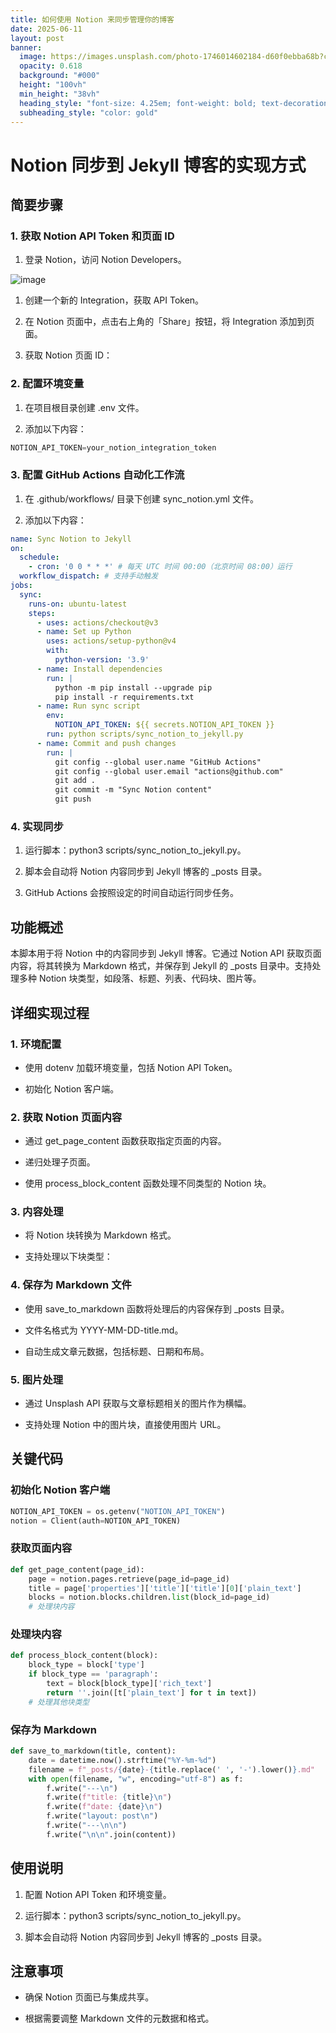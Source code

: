 ```yaml
---
title: 如何使用 Notion 来同步管理你的博客
date: 2025-06-11
layout: post
banner:
  image: https://images.unsplash.com/photo-1746014602184-d60f0ebba68b?crop=entropy&cs=tinysrgb&fit=max&fm=jpg&ixid=M3w2OTIwMzJ8MHwxfHJhbmRvbXx8fHx8fHx8fDE3NDk2NDU5NTV8&ixlib=rb-4.1.0&q=80&w=1080
  opacity: 0.618
  background: "#000"
  height: "100vh"
  min_height: "38vh"
  heading_style: "font-size: 4.25em; font-weight: bold; text-decoration: underline"
  subheading_style: "color: gold"
---
```


# Notion 同步到 Jekyll 博客的实现方式

## 简要步骤

### 1. 获取 Notion API Token 和页面 ID

1. 登录 Notion，访问 Notion Developers。

![image](https://prod-files-secure.s3.us-west-2.amazonaws.com/a7a0cc5a-89b9-4cda-8686-1fba0ca52f40/d19c1afe-dea5-4312-9333-786b0ba83054/image.png?X-Amz-Algorithm=AWS4-HMAC-SHA256&X-Amz-Content-Sha256=UNSIGNED-PAYLOAD&X-Amz-Credential=ASIAZI2LB4664B7UD7SQ%2F20250611%2Fus-west-2%2Fs3%2Faws4_request&X-Amz-Date=20250611T124554Z&X-Amz-Expires=3600&X-Amz-Security-Token=IQoJb3JpZ2luX2VjEPz%2F%2F%2F%2F%2F%2F%2F%2F%2F%2FwEaCXVzLXdlc3QtMiJHMEUCIEQrKA6ieX4CjFhcd1DbXmJsVtEqz9z7Px0u240Bre2LAiEA%2BPEMPt3RIkyITJGKBU2i22cMuJoxNfgELSWQkfyfCcAqiAQI1f%2F%2F%2F%2F%2F%2F%2F%2F%2F%2FARAAGgw2Mzc0MjMxODM4MDUiDEQEFuabHKhXBrt67CrcA73%2F%2BVukLqyNV2LxQI%2FI9RwzRkzkBuvgeQJirNAGUHl4dfGMYmPu0wJxAVMZd9eH1MYOB%2BRM3ss%2FAnPEifrBb5MGz%2FW%2FYdvOsSVCBFQPNOb8T3l89qP1JcL%2B2OIXlyPyxDSydxI6kRgnZ2OE6dW9Z5OqqlEpe7XcHs72YsFWavI3qlFUmJ8cif5X9%2B%2BUP6jtVTWbVQgNxltM8UH3tZqzcAbhmgd%2BPBWqoSYRr7O1Pgsw0vHpilSUg4M%2B5sSe5CsLjGhTRLDi14uTOc1wJwDgSJb%2FKjo%2BwvdC0Za%2FRe7I1GUsyiGOlShKZc3t0GginAz0h3MslRMvpcA3Pv6GpwZd4f0lcjF8zRCyehWt3BQqcmd7puxYZIOsID1Ywqd5HMgE7bGyxQY%2B2LkCBzkwH3w5p94MLFJ%2FmSaUFnr5Lzt06%2F2COzWe0e%2FD5OXYpgQsibbueEAbO5c2yDRql5WO9WhVvewDgQq8CR177XmLHKPv6nyi7UOviynrDcw5acr3b2b%2B3XW5XWEhJtVNmtxV7TwFtQPFxL1AP9JwWJgDPFUKjwQcLnJsAUKAhUgcZlSTWJ9NnM9GUvyp%2BGO0%2BEPz%2FMujjbSg%2BCJQDkFlSs4F3%2B9bB58gFAVIwUfs6VKQNxGJMP7lpcIGOqUBu6WRP1yIiMB2jX3TE4jXqY9COJEhQsi8M8R128jfn5hcXDPY2i7Y%2BII%2BLACxpJAGFrP%2FXiyOGXfyf76V8KfevqyLMbW9LE5%2BzdqVMjyz9laBR53m41DSp6luXtCEPblgL7fTcgCMdKjdhczaJPHqDOOmtsJjrR8DXwbu4I3NtQlKwejpy%2B%2BtpXI2r3nlvULwr94nEuycRl19Owf9qFjTuDU52q%2Bm&X-Amz-Signature=68d0b315aa6e6d48169183e3b0486a0854d8c23b4c715188140ad85e564656fd&X-Amz-SignedHeaders=host&x-amz-checksum-mode=ENABLED&x-id=GetObject)

1. 创建一个新的 Integration，获取 API Token。

1. 在 Notion 页面中，点击右上角的「Share」按钮，将 Integration 添加到页面。

1. 获取 Notion 页面 ID：


### 2. 配置环境变量

1. 在项目根目录创建 .env 文件。

1. 添加以下内容：

```javascript
NOTION_API_TOKEN=your_notion_integration_token
```

### 3. 配置 GitHub Actions 自动化工作流

1. 在 .github/workflows/ 目录下创建 sync_notion.yml 文件。

1. 添加以下内容：

```yaml
name: Sync Notion to Jekyll
on:
  schedule:
    - cron: '0 0 * * *' # 每天 UTC 时间 00:00（北京时间 08:00）运行
  workflow_dispatch: # 支持手动触发
jobs:
  sync:
    runs-on: ubuntu-latest
    steps:
      - uses: actions/checkout@v3
      - name: Set up Python
        uses: actions/setup-python@v4
        with:
          python-version: '3.9'
      - name: Install dependencies
        run: |
          python -m pip install --upgrade pip
          pip install -r requirements.txt
      - name: Run sync script
        env:
          NOTION_API_TOKEN: ${{ secrets.NOTION_API_TOKEN }}
        run: python scripts/sync_notion_to_jekyll.py
      - name: Commit and push changes
        run: |
          git config --global user.name "GitHub Actions"
          git config --global user.email "actions@github.com"
          git add .
          git commit -m "Sync Notion content"
          git push
```

### 4. 实现同步

1. 运行脚本：python3 scripts/sync_notion_to_jekyll.py。

1. 脚本会自动将 Notion 内容同步到 Jekyll 博客的 _posts 目录。

1. GitHub Actions 会按照设定的时间自动运行同步任务。

## 功能概述

本脚本用于将 Notion 中的内容同步到 Jekyll 博客。它通过 Notion API 获取页面内容，将其转换为 Markdown 格式，并保存到 Jekyll 的 _posts 目录中。支持处理多种 Notion 块类型，如段落、标题、列表、代码块、图片等。

## 详细实现过程

### 1. 环境配置

- 使用 dotenv 加载环境变量，包括 Notion API Token。

- 初始化 Notion 客户端。

### 2. 获取 Notion 页面内容

- 通过 get_page_content 函数获取指定页面的内容。

- 递归处理子页面。

- 使用 process_block_content 函数处理不同类型的 Notion 块。

### 3. 内容处理

- 将 Notion 块转换为 Markdown 格式。

- 支持处理以下块类型：


### 4. 保存为 Markdown 文件

- 使用 save_to_markdown 函数将处理后的内容保存到 _posts 目录。

- 文件名格式为 YYYY-MM-DD-title.md。

- 自动生成文章元数据，包括标题、日期和布局。

### 5. 图片处理

- 通过 Unsplash API 获取与文章标题相关的图片作为横幅。

- 支持处理 Notion 中的图片块，直接使用图片 URL。

## 关键代码

### 初始化 Notion 客户端

```python
NOTION_API_TOKEN = os.getenv("NOTION_API_TOKEN")
notion = Client(auth=NOTION_API_TOKEN)
```

### 获取页面内容

```python
def get_page_content(page_id):
    page = notion.pages.retrieve(page_id=page_id)
    title = page['properties']['title']['title'][0]['plain_text']
    blocks = notion.blocks.children.list(block_id=page_id)
    # 处理块内容
```

### 处理块内容

```python
def process_block_content(block):
    block_type = block['type']
    if block_type == 'paragraph':
        text = block[block_type]['rich_text']
        return ''.join([t['plain_text'] for t in text])
    # 处理其他块类型
```

### 保存为 Markdown

```python
def save_to_markdown(title, content):
    date = datetime.now().strftime("%Y-%m-%d")
    filename = f"_posts/{date}-{title.replace(' ', '-').lower()}.md"
    with open(filename, "w", encoding="utf-8") as f:
        f.write("---\n")
        f.write(f"title: {title}\n")
        f.write(f"date: {date}\n")
        f.write("layout: post\n")
        f.write("---\n\n")
        f.write("\n\n".join(content))
```

## 使用说明

1. 配置 Notion API Token 和环境变量。

1. 运行脚本：python3 scripts/sync_notion_to_jekyll.py。

1. 脚本会自动将 Notion 内容同步到 Jekyll 博客的 _posts 目录。

## 注意事项

- 确保 Notion 页面已与集成共享。

- 根据需要调整 Markdown 文件的元数据和格式。